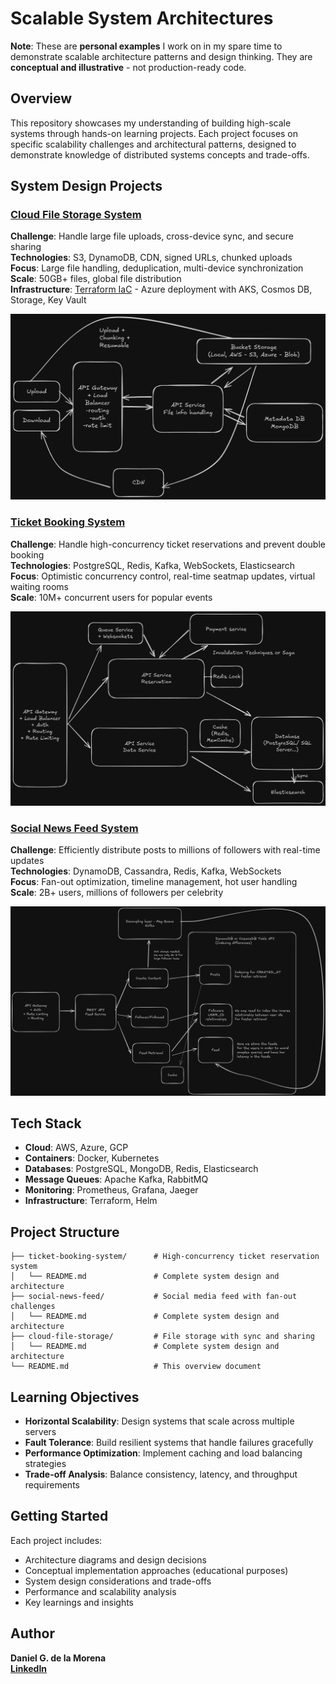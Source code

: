# Scalable System Architectures

**Note**: These are **personal examples** I work on in my spare time to demonstrate scalable architecture patterns and design thinking. They are **conceptual and illustrative** - not production-ready code.

## Overview

This repository showcases my understanding of building high-scale systems through hands-on learning projects. Each project focuses on specific scalability challenges and architectural patterns, designed to demonstrate knowledge of distributed systems concepts and trade-offs.

## System Design Projects

### [Cloud File Storage System](./cloud-file-storage/README.md)
**Challenge**: Handle large file uploads, cross-device sync, and secure sharing  
**Technologies**: S3, DynamoDB, CDN, signed URLs, chunked uploads  
**Focus**: Large file handling, deduplication, multi-device synchronization  
**Scale**: 50GB+ files, global file distribution  
**Infrastructure**: [Terraform IaC](./cloud-file-storage/terraform/) - Azure deployment with AKS, Cosmos DB, Storage, Key Vault

![Cloud File Storage Architecture](./cloud-file-storage/assets/schema.png)

### [Ticket Booking System](./ticket-booking-system/README.md)
**Challenge**: Handle high-concurrency ticket reservations and prevent double booking  
**Technologies**: PostgreSQL, Redis, Kafka, WebSockets, Elasticsearch  
**Focus**: Optimistic concurrency control, real-time seatmap updates, virtual waiting rooms  
**Scale**: 10M+ concurrent users for popular events

![Ticket Booking System Architecture](./ticket-booking-system/assets/scheme.png)

### [Social News Feed System](./social-news-feed/README.md)
**Challenge**: Efficiently distribute posts to millions of followers with real-time updates  
**Technologies**: DynamoDB, Cassandra, Redis, Kafka, WebSockets  
**Focus**: Fan-out optimization, timeline management, hot user handling  
**Scale**: 2B+ users, millions of followers per celebrity

![Social News Feed Architecture](./social-news-feed/assets/scheme.png)

## Tech Stack

- **Cloud**: AWS, Azure, GCP
- **Containers**: Docker, Kubernetes  
- **Databases**: PostgreSQL, MongoDB, Redis, Elasticsearch
- **Message Queues**: Apache Kafka, RabbitMQ
- **Monitoring**: Prometheus, Grafana, Jaeger
- **Infrastructure**: Terraform, Helm

## Project Structure

```
├── ticket-booking-system/      # High-concurrency ticket reservation system
│   └── README.md               # Complete system design and architecture
├── social-news-feed/           # Social media feed with fan-out challenges
│   └── README.md               # Complete system design and architecture  
├── cloud-file-storage/         # File storage with sync and sharing
│   └── README.md               # Complete system design and architecture
└── README.md                   # This overview document
```

## Learning Objectives

- **Horizontal Scalability**: Design systems that scale across multiple servers
- **Fault Tolerance**: Build resilient systems that handle failures gracefully  
- **Performance Optimization**: Implement caching and load balancing strategies
- **Trade-off Analysis**: Balance consistency, latency, and throughput requirements

## Getting Started

Each project includes:
- Architecture diagrams and design decisions
- Conceptual implementation approaches (educational purposes)
- System design considerations and trade-offs
- Performance and scalability analysis
- Key learnings and insights

## Author

**Daniel G. de la Morena**  
**[LinkedIn](https://www.linkedin.com/in/daniel-gonzalez-de-la-morena/)**